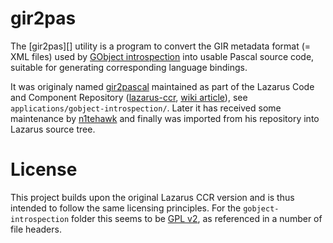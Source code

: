 # gir2pas

The [gir2pas][] utility is a program to convert the
GIR metadata format (= XML files) used by [GObject introspection][] into usable
Pascal source code, suitable for generating corresponding language bindings.

It was originaly named [gir2pascal] maintained as part of the Lazarus Code and Component Repository ([lazarus-ccr][],
[wiki article][wiki-ccr]), see `applications/gobject-introspection/`. Later it has
received some maintenance by [n1tehawk][] and finally was imported from his
repository into Lazarus source tree.

# License

This project builds upon the original Lazarus CCR version and is thus intended
to follow the same licensing principles. For the `gobject-introspection` folder
this seems to be [GPL v2](LICENSE.md), as referenced in a number of file headers.


[gir2pascal]: https://wiki.freepascal.org/gir2pascal
[GObject introspection]: https://gi.readthedocs.io/
[lazarus-ccr]: https://sourceforge.net/projects/lazarus-ccr/
[wiki-ccr]: https://wiki.lazarus.freepascal.org/Lazarus-ccr_SourceForge_repository
[n1tehawk]: https://github.com/n1tehawk/gir2pascal
